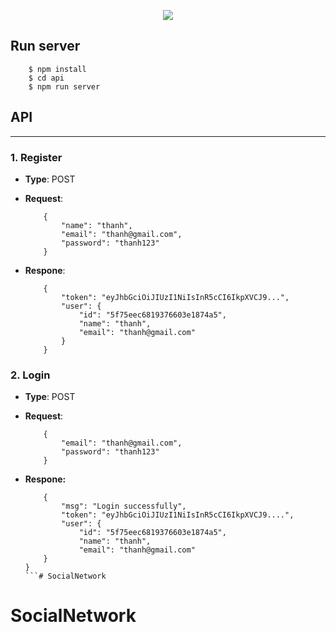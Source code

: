 <p align="center">
    <image src="assets/images/social_network.png"></image>
</p>

## Run server
```
    $ npm install 
    $ cd api
    $ npm run server
```


## API
<hr>

### 1. Register
- **Type**: POST
- **Request**:
  
    ```
        {   
            "name": "thanh",
            "email": "thanh@gmail.com",
            "password": "thanh123"
        }
    ```
- **Respone**:
  
    ```
        {
            "token": "eyJhbGciOiJIUzI1NiIsInR5cCI6IkpXVCJ9...",
            "user": {
                "id": "5f75eec6819376603e1874a5",
                "name": "thanh",
                "email": "thanh@gmail.com"
            }
        }
    ```

### 2. Login
- **Type**: POST
- **Request**:
  
    ```
        {   
            "email": "thanh@gmail.com",
            "password": "thanh123"
        }
    ```
- **Respone:**
  
    ```
        {
            "msg": "Login successfully",
            "token": "eyJhbGciOiJIUzI1NiIsInR5cCI6IkpXVCJ9....",
            "user": {
                "id": "5f75eec6819376603e1874a5",
                "name": "thanh",
                "email": "thanh@gmail.com"
        }
    }
    ```# SocialNetwork
# SocialNetwork
